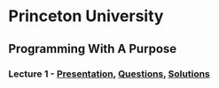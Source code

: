 # Princeton University
## Programming With A Purpose
### Lecture 1 - [Presentation](https://introcs.cs.princeton.edu/java/lectures/keynote/CS.1.Basics.pdf), [Questions](https://coursera.cs.princeton.edu/introcs/assignments/hello/specification.php), [Solutions](https://github.com/AkshaySiwal/PrincetonUniversity_ProgrammingWithAPurpose/tree/main/Lecture1)
